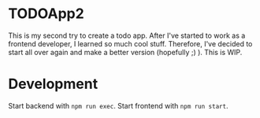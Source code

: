 # TODOApp2
This is my second try to create a todo app. After I've started to work as a frontend developer, I learned so much cool stuff. Therefore, I've decided to start all over again and make a better version (hopefully ;) ).
This is WIP.

# Development
Start backend with `npm run exec`.
Start frontend with `npm run start`.
